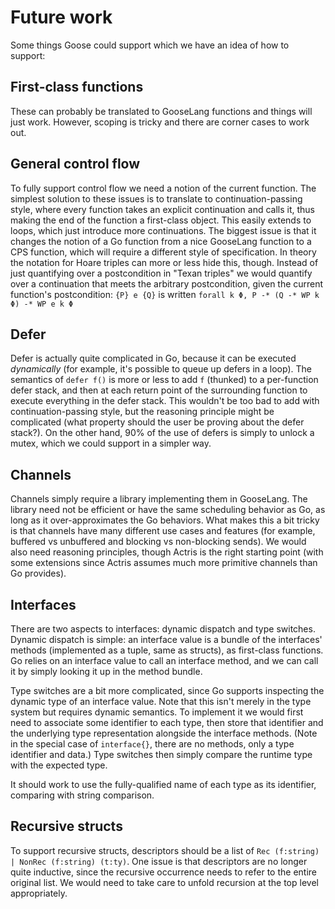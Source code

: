 # Future work

Some things Goose could support which we have an idea of how to support:

## First-class functions

These can probably be translated to GooseLang functions and things will just
work. However, scoping is tricky and there are corner cases to work out.

## General control flow

To fully support control flow we need a notion of the current function. The
simplest solution to these issues is to translate to continuation-passing style,
where every function takes an explicit continuation and calls it, thus making
the end of the function a first-class object. This easily extends to loops,
which just introduce more continuations. The biggest issue is that it changes
the notion of a Go function from a nice GooseLang function to a CPS function,
which will require a different style of specification. In theory the notation
for Hoare triples can more or less hide this, though. Instead of just
quantifying over a postcondition in "Texan triples" we would quantify over a
continuation that meets the arbitrary postcondition, given the current
function's postcondition: `{P} e {Q}` is written `forall k Φ, P -* (Q -* WP k Φ) -* WP e k Φ`

## Defer

Defer is actually quite complicated in Go, because it can be executed
_dynamically_ (for example, it's possible to queue up defers in a loop). The
semantics of `defer f()` is more or less to add `f` (thunked) to a per-function
defer stack, and then at each return point of the surrounding function to
execute everything in the defer stack. This wouldn't be too bad to add with
continuation-passing style, but the reasoning principle might be complicated
(what property should the user be proving about the defer stack?). On the other
hand, 90% of the use of defers is simply to unlock a mutex, which we could
support in a simpler way.

## Channels

Channels simply require a library implementing them in GooseLang. The library
need not be efficient or have the same scheduling behavior as Go, as long as it
over-approximates the Go behaviors. What makes this a bit tricky is that
channels have many different use cases and features (for example, buffered vs
unbuffered and blocking vs non-blocking sends). We would also need reasoning
principles, though Actris is the right starting point (with some extensions
since Actris assumes much more primitive channels than Go provides).

## Interfaces

There are two aspects to interfaces: dynamic dispatch and type switches. Dynamic
dispatch is simple: an interface value is a bundle of the interfaces' methods
(implemented as a tuple, same as structs), as first-class functions. Go relies
on an interface value to call an interface method, and we can call it by simply
looking it up in the method bundle.

Type switches are a bit more complicated, since Go supports inspecting the
dynamic type of an interface value. Note that this isn't merely in the type
system but requires dynamic semantics. To implement it we would first need to
associate some identifier to each type, then store that identifier and the
underlying type representation alongside the interface methods. (Note in the
special case of `interface{}`, there are no methods, only a type identifier and
data.) Type switches then simply compare the runtime type with the expected
type.

It should work to use the fully-qualified name of each type as its identifier,
comparing with string comparison.

## Recursive structs

To support recursive structs, descriptors should be a list of `Rec (f:string) | NonRec (f:string) (t:ty)`. One issue is that descriptors are no longer quite
inductive, since the recursive occurrence needs to refer to the entire original
list. We would need to take care to unfold recursion at the top level
appropriately.
